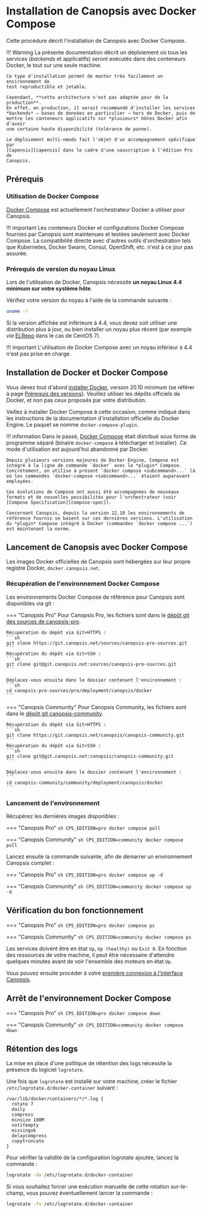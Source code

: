 # Installation de Canopsis avec Docker Compose

Cette procédure décrit l'installation de Canopsis avec Docker Compose.

!!! Warning
    La présente documentation décrit un déploiement où tous les services
    (*backends* et applicatifs) seront exécutés dans des conteneurs Docker, le
    tout sur une seule machine.

    Ce type d'installation permet de monter très facilement un environnement de
    test reproductible et jetable.

    Cependant, **cette architecture n'est pas adaptée pour de la production**.
    En effet, en production, il serait recommandé d'installer les services
    *backends* – bases de données en particulier – hors de Docker, puis de
    mettre les conteneurs applicatifs sur *plusieurs* hôtes Docker afin d'avoir
    une certaine haute disponibilité (tolérance de panne).

    Le déploiement multi-nœuds fait l'objet d'un accompagnement spécifique par
    [Capensis][capensis] dans le cadre d'une souscription à l'édition Pro de
    Canopsis.

[capensis]: https://www.capensis.fr/

## Prérequis

### Utilisation de Docker Compose

[Docker Compose](https://docs.docker.com/compose/) est actuellement l'orchestrateur Docker à utiliser pour Canopsis.

!!! important
    Les conteneurs Docker et configurations Docker Compose fournies par Canopsis sont maintenues et testées seulement avec Docker Compose. La compatibilité directe avec d'autres outils d'orchestration tels que Kubernetes, Docker Swarm, Consul, OpenShift, etc. n'est à ce jour pas assurée.

### Prérequis de version du noyau Linux

Lors de l'utilisation de Docker, Canopsis nécessite **un noyau Linux 4.4 minimum sur votre système hôte**.

Vérifiez votre version du noyau à l'aide de la commande suivante :

```sh
uname -r
```

Si la version affichée est inférieure à 4.4, vous devez soit utiliser une distribution plus à jour, ou bien installer un noyau plus récent (par exemple *via* [ELRepo](https://elrepo.org/tiki/kernel-lt) dans le cas de CentOS 7).

!!! important
    L'utilisation de Docker Compose avec un noyau inférieur à 4.4 n'est pas prise en charge.

## Installation de Docker et Docker Compose

Vous devez tout d'abord [installer Docker](https://docs.docker.com/engine/install/), version 20.10 minimum (se référer à page [Prérequis des versions][prereq-versions]). Veuillez utiliser les dépôts officiels de Docker, et non pas ceux proposés par votre distribution.

Veillez à installer Docker Compose à cette occasion, comme indiqué dans les instructions de la documentation d'installation officielle du Docker Engine. Le paquet se nomme `docker-compose-plugin`.

!!! information
    Dans le passé, [Docker Compose][docker-compose] était distribué sous forme de programme séparé (binaire `docker-compose` à télécharger et installer). Ce mode d'utilisation est aujourd'hui abandonné par Docker.

    Depuis plusieurs versions majeures de Docker Engine, Compose est intégré à la ligne de commande `docker` avec le *plugin* Compose.  
    Concrètement, on utilise à présent `docker compose <subcommand>...` là où les commandes `docker-compose <subcommand>...` étaient auparavant employées.

    Ces évolutions de Compose ont aussi été accompagnées de nouveaux formats et de nouvelles possibilités pour l'orchestrateur (voir [Compose Specification][compose-spec]).

    Concernant Canopsis, depuis la version 22.10 les environnements de référence fournis se basent sur ces dernières versions. L'utilisation du *plugin* Compose intégré à Docker (commandes `docker compose ...`) est maintenant la norme.

## Lancement de Canopsis avec Docker Compose

Les images Docker officielles de Canopsis sont hébergées sur leur propre registre Docker, `docker.canopsis.net`.

### Récupération de l'environnement Docker Compose

Les environnements Docker Compose de référence pour Canopsis sont disponibles via
git :

=== "Canopsis Pro"
    Pour Canopsis Pro, les fichiers sont dans le
    [dépôt git des sources de canopsis-pro][canopsis-pro-sources].

    Récupération du dépôt via Git+HTTPS :
    ```sh
    git clone https://git.canopsis.net/sources/canopsis-pro-sources.git
    ```
    Récupération du dépôt via Git+SSH :
    ```sh
    git clone git@git.canopsis.net:sources/canopsis-pro-sources.git
    ```

    Déplacez-vous ensuite dans le dossier contenant l'environnement :
    ```sh
    cd canopsis-pro-sources/pro/deployment/canopsis/docker
    ```

=== "Canopsis Community"
    Pour Canopsis Community, les fichiers sont dans le
    [dépôt git canopsis-community][canopsis-community].

    Récupération du dépôt via Git+HTTPS :
    ```sh
    git clone https://git.canopsis.net/canopsis/canopsis-community.git
    ```
    Récupération du dépôt via Git+SSH :
    ```sh
    git clone git@git.canopsis.net:canopsis/canopsis-community.git
    ```

    Déplacez-vous ensuite dans le dossier contenant l'environnement :
    ```
    cd canopsis-community/community/deployment/canopsis/docker
    ```

### Lancement de l'environnement

Récupérez les dernières images disponibles :

=== "Canopsis Pro"
    ```sh
    CPS_EDITION=pro docker compose pull
    ```

=== "Canopsis Community"
    ```sh
    CPS_EDITION=community docker compose pull
    ```

Lancez ensuite la commande suivante, afin de démarrer un environnement Canopsis
complet :

=== "Canopsis Pro"
    ```sh
    CPS_EDITION=pro docker compose up -d
    ```

=== "Canopsis Community"
    ```sh
    CPS_EDITION=community docker compose up -d
    ```

## Vérification du bon fonctionnement

=== "Canopsis Pro"
    ```sh
    CPS_EDITION=pro docker compose ps
    ```

=== "Canopsis Community"
    ```sh
    CPS_EDITION=community docker compose ps
    ```

Les services doivent être en état `Up`, `Up (healthy)` ou `Exit 0`. En fonction
des ressources de votre machine, il peut être nécessaire d'attendre quelques
minutes avant de voir l'ensemble des moteurs en état `Up`.

Vous pouvez ensuite procéder à votre [première connexion à l'interface Canopsis](premiere-connexion.md).

## Arrêt de l'environnement Docker Compose

=== "Canopsis Pro"
    ```sh
    CPS_EDITION=pro docker compose down
    ```

=== "Canopsis Community"
    ```sh
    CPS_EDITION=community docker compose down
    ```

## Rétention des logs

La mise en place d'une politique de rétention des logs nécessite la présence du logiciel `logrotate`.

Une fois que `logrotate` est installé sur votre machine, créer le fichier `/etc/logrotate.d/docker-container` suivant :

```
/var/lib/docker/containers/*/*.log {
  rotate 7
  daily
  compress
  minsize 100M
  notifempty
  missingok
  delaycompress
  copytruncate
}
```

Pour vérifier la validité de la configuration logrotate ajoutée, lancez la commande :

```sh
logrotate -dv /etc/logrotate.d/docker-container
```

Si vous souhaitez forcer une exécution manuelle de cette rotation sur-le-champ, vous pouvez éventuellement lancer la commande :

```sh
logrotate -fv /etc/logrotate.d/docker-container
```

[prereq-versions]: https://doc.canopsis.net/guide-administration/installation/prerequis-des-versions/#prerequis-systemes
[compose-spec]: https://docs.docker.com/compose/compose-file/
[docker-compose]: https://docs.docker.com/compose/install/#install-compose
[canopsis-pro-sources]: https://git.canopsis.net/sources/canopsis-pro-sources
[canopsis-community]: https://git.canopsis.net/canopsis/canopsis-community
